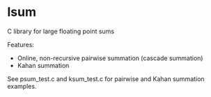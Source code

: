 # lsum
C library for large floating point sums

Features:
* Online, non-recursive pairwise summation (cascade summation)
* Kahan summation

See psum_test.c and ksum_test.c for pairwise and Kahan summation examples.
